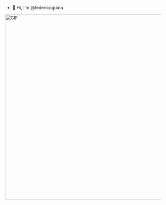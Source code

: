 - 👋 Hi, I’m @federicoguida
<img align="right" alt="GIF" src="https://github.com/federicoguida/federicoguida/blob/5f819bbf458908b6b01aa59c3eb956dcc8df5e68/working.gif?raw=true" width="800" height="600" />
